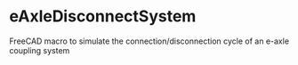 # eAxleDisconnectSystem
FreeCAD macro to simulate the connection/disconnection cycle of an e-axle coupling system
